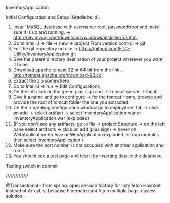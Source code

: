 InventoryApplication

Initial Configuration and Setup (Gradle build).

1. Install MySQL database with username: root, password:root and make sure it is up and running. 
    -> http://dev.mysql.com/downloads/windows/installer/5.7.html
2. Go to intelliJ -> file -> new -> project From version control -> git
3. For the git repository url use -> https://github.com/FTC-Utility/InventoryApplication.git
4. Give the parent directory destination of your project wherever you want it to be. 
5. Download apache tomcat 32 or 64 bit from the link , http://tomcat.apache.org/download-90.cgi
5. Extract the zip somewhere. 
7. Go to IntelliJ -> run -> Edit Configurations,
8. On the left click on the green plus sign and -> Tomcat server -> local. 
9. Give it a name and go to configure -> for the tomcat Home, browse and provide the root of tomcat folder the one you extracted.
10. On the run/debug configuration window go to deployment tab -> click on add -> select artifact -> select InventoryApplication.war or InventoryApplication.war (exploded)
12. (If you don't see any artifacts, go to file -> project Structure -> on the left pane select artifacts -> click on add (plus sign) -> hover on WebApplication:Archive or WebApplication:exploded -> from modules then select InventoryApplication.)
14. Make sure the port number is not occupied with another application and run it.
15. You should see a test page and test it by inserting data to the database.

Testing switch in commit


//////////////

@Transactional - from spring. open session factory for lazy fetch
HashSet instead of ArrayList because hibernate cant fetch multiple bags. easiest solution..